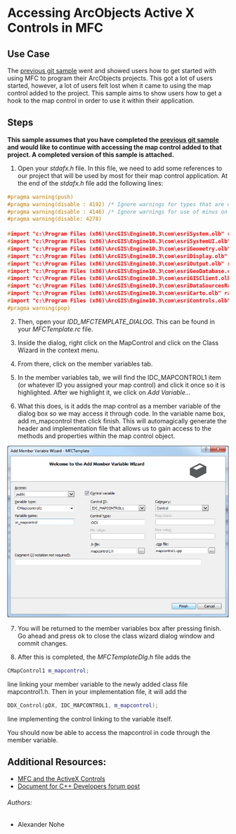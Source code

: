 # Accessing ArcObjects Active X Controls in MFC
## Use Case
The [previous git sample](../mfc-template) went and showed users how to get started with using MFC to program their ArcObjects projects.  This got a lot of users started, however, a lot of users felt lost when it came to using the map control added to the project.  This sample aims to show users how to get a hook to the map control in order to use it within their application.

## Steps
**This sample assumes that you have completed the [previous git sample](../mfc-template) and would like to continue with accessing the map control added to that project.  A completed version of this sample is attached.**

1)  Open your *stdafx.h* file.  In this file, we need to add some references to our project that will be used by most for their map control application.  At the end of the *stdafx.h* file add the following lines:

```cpp
#pragma warning(push)
#pragma warning(disable : 4192) /* Ignore warnings for types that are duplicated in win32 header files */
#pragma warning(disable : 4146) /* Ignore warnings for use of minus on unsigned types */
#pragma warning(disable: 4278)

#import "c:\Program Files (x86)\ArcGIS\Engine10.3\com\esriSystem.olb" raw_interfaces_only, raw_native_types, no_namespace, named_guids, exclude("OLE_COLOR", "OLE_HANDLE", "VARTYPE")
#import "c:\Program Files (x86)\ArcGIS\Engine10.3\com\esriSystemUI.olb" raw_interfaces_only, raw_native_types, no_namespace, named_guids, exclude ("ICommand") exclude ("IProgressDialog")
#import "c:\Program Files (x86)\ArcGIS\Engine10.3\com\esriGeometry.olb" raw_interfaces_only, raw_native_types, no_namespace, named_guids
#import "c:\Program Files (x86)\ArcGIS\Engine10.3\com\esriDisplay.olb" raw_interfaces_only, raw_native_types, no_namespace, named_guids
#import "c:\Program Files (x86)\ArcGIS\Engine10.3\com\esriOutput.olb" raw_interfaces_only, raw_native_types, no_namespace, named_guids
#import "c:\Program Files (x86)\ArcGIS\Engine10.3\com\esriGeoDatabase.olb" raw_interfaces_only, raw_native_types, no_namespace, named_guids, rename("IRow", "IRow2"), exclude ("ICursor")
#import "c:\Program Files (x86)\ArcGIS\Engine10.3\com\esriGISClient.olb" raw_interfaces_only, raw_native_types, no_namespace, named_guids exclude ("UINT_PTR")
#import "c:\Program Files (x86)\ArcGIS\Engine10.3\com\esriDataSourcesRaster.olb" raw_interfaces_only, raw_native_types, no_namespace, named_guids
#import "c:\Program Files (x86)\ArcGIS\Engine10.3\com\esriCarto.olb" raw_interfaces_only, raw_native_types, no_namespace, named_guids exclude ("ITableDefinition") exclude ("UINT_PTR")
#import "c:\Program Files (x86)\ArcGIS\Engine10.3\com\esriControls.olb" raw_interfaces_only, raw_native_types, no_namespace, named_guids exclude ("ITableDefinition") exclude ("UINT_PTR")
#pragma warning(pop)
```
2)  Then, open your *IDD_MFCTEMPLATE_DIALOG*.  This can be found in your *MFCTemplate.rc* file.

3)  Inside the dialog, right click on the MapControl and click on the Class Wizard in the context menu.

4)  From there, click on the member variables tab.

5)  In the member variables tab, we will find the IDC_MAPCONTROL1 item (or whatever ID you assigned your map control) and click it once so it is highlighted.  After we highlight it, we click on *Add Variable...*

6)  What this does, is it adds the map control as a member variable of the dialog box so we may access it through code.  In the variable name box, add m_mapcontrol then click finish.  This will automagically generate the header and implementation file that allows us to gain access to the methods and properties within the map control object.

![alt text](../../repository-images/member-variable-mfc.png "Add Variable window")

7)  You will be returned to the member variables box after pressing finish.  Go ahead and press ok to close the class wizard dialog window and commit changes.

8)  After this is completed, the *MFCTemplateDlg.h* file adds the
```cpp
CMapControl1 m_mapcontrol;
```
line linking your member variable to the newly added class file mapcontrol1.h.  Then in your implementation file, it will add the
```cpp
DDX_Control(pDX, IDC_MAPCONTROL1, m_mapcontrol);
```
line implementing the control linking to the variable itself.

You should now be able to access the mapcontrol in code through the member variable.

## Additional Resources:

* [MFC and the ActiveX Controls](http://resources.arcgis.com/en/help/arcobjects-net/conceptualhelp/index.html#/MFC_and_the_ActiveX_Controls/000100000nn9000000/)
* [Document for C++ Developers forum post](http://forums.esri.com/thread.asp?c=93&f=1154&t=68541#233366)

###### Authors:
* Alexander Nohe
